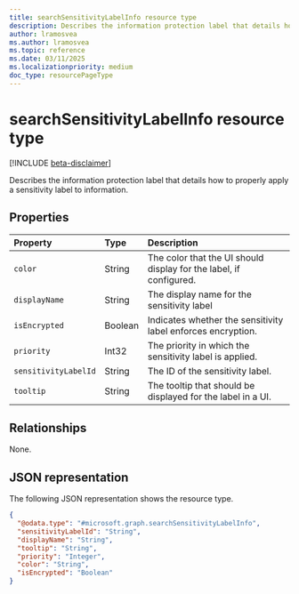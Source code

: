```yaml
---
title: searchSensitivityLabelInfo resource type
description: Describes the information protection label that details how to properly apply a sensitivity label to information.
author: lramosvea
ms.author: lramosvea
ms.topic: reference
ms.date: 03/11/2025
ms.localizationpriority: medium
doc_type: resourcePageType
---
```


# searchSensitivityLabelInfo resource type

[!INCLUDE [beta-disclaimer](../includes/beta-disclaimer.md)]

Describes the information protection label that details how to properly apply a sensitivity label to information.

## Properties

| Property             | Type    | Description                                                        |
|:---------------------|:--------|:-------------------------------------------------------------------|
| `color`              | String  | The color that the UI should display for the label, if configured. |
| `displayName`        | String  | The display name for the sensitivity label                         |
| `isEncrypted`        | Boolean | Indicates whether the sensitivity label enforces encryption.       |
| `priority`           | Int32   | The priority in which the sensitivity label is applied.            |
| `sensitivityLabelId` | String  | The ID of the sensitivity label.                                   |
| `tooltip`            | String  | The tooltip that should be displayed for the label in a UI.        |

## Relationships

None.

## JSON representation

The following JSON representation shows the resource type.

```json
{
  "@odata.type": "#microsoft.graph.searchSensitivityLabelInfo",
  "sensitivityLabelId": "String",
  "displayName": "String",
  "tooltip": "String",
  "priority": "Integer",
  "color": "String",
  "isEncrypted": "Boolean"
}
```
